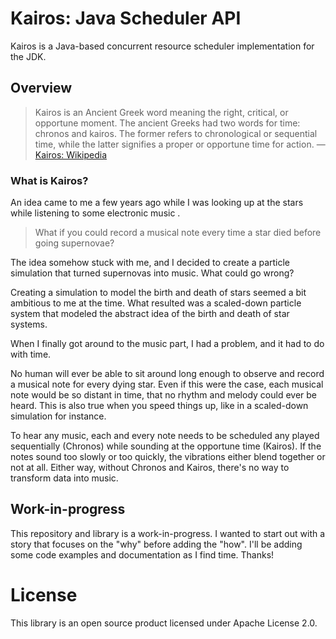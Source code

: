 # Kairos: Java Scheduler API

Kairos is a Java-based concurrent resource scheduler implementation for the JDK.

## Overview

> Kairos is an Ancient Greek word meaning the right, critical, or opportune moment. The ancient Greeks had two words for time: chronos and kairos. The former refers to chronological or sequential time, while the latter signifies a proper or opportune time for action. — [Kairos: Wikipedia](https://en.wikipedia.org/wiki/Kairos)

### What is Kairos?

An idea came to me a few years ago while I was looking up at the stars while listening to some electronic music .

>What if you could record a musical note every time a star died before going supernovae?

The idea somehow stuck with me, and I decided to create a particle simulation that turned supernovas into music. What could go wrong?
 
Creating a simulation to model the birth and death of stars seemed a bit ambitious to me at the time. What resulted was a scaled-down particle system that modeled the abstract idea of the birth and death of star systems.
 
When I finally got around to the music part, I had a problem, and it had to do with time.

No human will ever be able to sit around long enough to observe and record a musical note for every dying star. Even if this were the case, each musical note would be so distant in time, that no rhythm and melody could ever be heard. This is also true when you speed things up, like in a scaled-down simulation for instance. 

To hear any music, each and every note needs to be scheduled any played sequentially (Chronos) while sounding at the opportune time (Kairos). If the notes sound too slowly or too quickly, the vibrations either blend together or not at all. Either way, without Chronos and Kairos, there's no way to transform data into music.

## Work-in-progress

This repository and library is a work-in-progress. I wanted to start out with a story that focuses on the "why" before adding the "how". I'll be adding some code examples and documentation as I find time. Thanks!

# License

This library is an open source product licensed under Apache License 2.0.